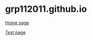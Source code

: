 # grp112011.github.io

[Home page](https://grp112011.github.io)

[Test page](https://grp112011.github.io/test)
